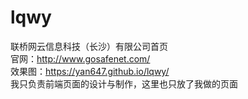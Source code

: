 # lqwy
联桥网云信息科技（长沙）有限公司首页 <br />
官网：http://www.gosafenet.com/ <br />
效果图：https://yan647.github.io/lqwy/<br />
我只负责前端页面的设计与制作，这里也只放了我做的页面 <br />
